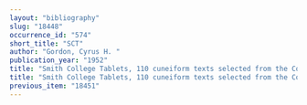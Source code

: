```yaml
---
layout: "bibliography"
slug: "18448"
occurrence_id: "574"
short_title: "SCT"
author: "Gordon, Cyrus H. "
publication_year: "1952"
title: "Smith College Tablets, 110 cuneiform texts selected from the College collection"
title: "Smith College Tablets, 110 cuneiform texts selected from the College collection"
previous_item: "18451"
---
```

